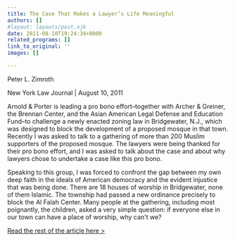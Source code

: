 ```yaml
---
title: The Case That Makes a Lawyer’s Life Meaningful
authors: []
#layout: layouts/post.njk
date: 2011-08-10T19:24:34+0000
related_programs: []
link_to_original: ''
images: []

---
```

Peter L. Zimroth

New York Law Journal | August 10, 2011

Arnold & Porter is leading a pro bono effort–together with Archer & Greiner, the Brennan Center, and the Asian American Legal Defense and Education Fund–to challenge a newly enacted zoning law in Bridgewater, N.J., which was designed to block the development of a proposed mosque in that town. Recently I was asked to talk to a gathering of more than 200 Muslim supporters of the proposed mosque. The lawyers were being thanked for their pro bono effort, and I was asked to talk about the case and about why lawyers chose to undertake a case like this pro bono.

Speaking to this group, I was forced to confront the gap between my own deep faith in the ideals of American democracy and the evident injustice that was being done. There are 18 houses of worship in Bridgewater, none of them Islamic. The township had passed a new ordinance precisely to block the Al Falah Center. Many people at the gathering, including most poignantly, the children, asked a very simple question: if everyone else in our town can have a place of worship, why can't we?

[Read the rest of the article here >](https://www.law.com/jsp/nylj/PubArticleNY.jsp?id=1202510494219&slreturn=1&hbxlogin=1#)